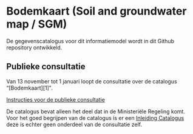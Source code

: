 # Bodemkaart (Soil and groundwater map / SGM)

De gegevenscatalogus voor dit informatiemodel wordt in dit Github repository ontwikkeld.

## Publieke consultatie
Van 13 november tot 1 januari loopt de consultatie over de catalogus “[Bodemkaart][1]". 

[Instructies voor de publieke consultatie][2]

De catalogus bevat alleen het deel dat in de Ministeriële Regeling komt. Voor het goed begrijpen van de catalogus is er een [Inleiding Catalogus][3] deze is echter geen onderdeel van de consultatie zelf. 

[2]: https://github.com/BROprogramma/SGM/blob/gh-pages/consultatie-instructie.md
[3]: https://github.com/BROprogramma/SGM/blob/gh-pages/Inleiding%20catalogi%20modellen.pdf
